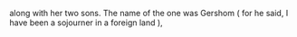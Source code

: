 along with her two sons. The name of the one was Gershom ( for he said, I have been a sojourner in a foreign land ),
